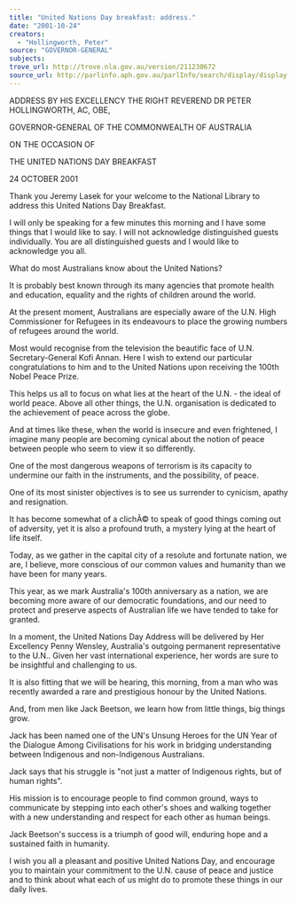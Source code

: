 ```yaml
---
title: "United Nations Day breakfast: address."
date: "2001-10-24"
creators:
  - "Hollingworth, Peter"
source: "GOVERNOR-GENERAL"
subjects:
trove_url: http://trove.nla.gov.au/version/211230672
source_url: http://parlinfo.aph.gov.au/parlInfo/search/display/display.w3p;query=Id%3A%22media/pressrel/XSF56%22
---
```


 ADDRESS BY HIS EXCELLENCY THE RIGHT REVEREND DR PETER HOLLINGWORTH, AC, OBE,

 GOVERNOR-GENERAL OF THE COMMONWEALTH OF AUSTRALIA

 ON THE OCCASION OF

 THE UNITED NATIONS DAY BREAKFAST

 24 OCTOBER 2001

 Thank you Jeremy Lasek for your welcome to the National Library to address this United Nations Day Breakfast.

 I will only be speaking for a few minutes this morning and I have some things that I would like to say. I will not acknowledge distinguished guests individually. You are all distinguished guests and I would like to acknowledge you all.

 What do most Australians know about the United Nations?

 It is probably best known through its many agencies that promote health and education, equality and the rights of children around the world.

 At the present moment, Australians are especially aware of the U.N. High Commissioner for Refugees in its endeavours to place the growing numbers of refugees around the world.

 Most would recognise from the television the beautific face of U.N. Secretary-General Kofi Annan. Here I wish to extend our particular congratulations to him and to the United Nations upon receiving the 100th Nobel Peace Prize.

 This helps us all to focus on what lies at the heart of the U.N. - the ideal of world peace. Above all other things, the U.N. organisation is dedicated to the achievement of peace across the globe.

 And at times like these, when the world is insecure and even frightened, I imagine many people are becoming cynical about the notion of peace between people who seem to view it so differently.

 One of the most dangerous weapons of terrorism is its capacity to undermine our faith in the instruments, and the possibility, of peace.

 One of its most sinister objectives is to see us surrender to cynicism, apathy and resignation.

 It has become somewhat of a clichÃ© to speak of good things coming out of adversity, yet it is also a profound truth, a mystery lying at the heart of life itself.

 Today, as we gather in the capital city of a resolute and fortunate nation, we are, I believe, more conscious of our common values and humanity than we have been for many years.

 This year, as we mark Australia's 100th anniversary as a nation, we are becoming more aware of our democratic foundations, and our need to protect and preserve aspects of Australian life we have tended to take for granted.

 In a moment, the United Nations Day Address will be delivered by Her Excellency Penny Wensley, Australia's outgoing permanent representative to the U.N.. Given her vast international experience, her words are sure to be insightful and challenging to us.

 It is also fitting that we will be hearing, this morning, from a man who was recently awarded a rare and prestigious honour by the United Nations.

 And, from men like Jack Beetson, we learn how from little things, big things grow.

 Jack has been named one of the UN's Unsung Heroes for the UN Year of the Dialogue Among Civilisations for his work in bridging understanding between Indigenous and non-Indigenous Australians.

 Jack says that his struggle is "not just a matter of Indigenous rights, but of human rights".

 His mission is to encourage people to find common ground, ways to communicate by stepping into each other's shoes and walking together with a new understanding and respect for each other as human beings.

 Jack Beetson's success is a triumph of good will, enduring hope and a sustained faith in humanity.

 I wish you all a pleasant and positive United Nations Day, and encourage you to maintain your commitment to the U.N. cause of peace and justice and to think about what each of us might do to promote these things in our daily lives.

